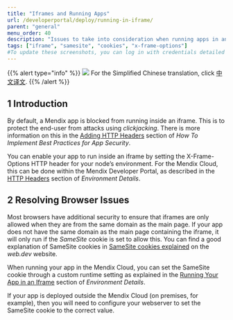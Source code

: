 ```yaml
---
title: "Iframes and Running Apps"
url: /developerportal/deploy/running-in-iframe/
parent: "general"
menu_order: 40
description: "Issues to take into consideration when running apps in an iframe"
tags: ["iframe", "samesite", "cookies", "x-frame-options"]
#To update these screenshots, you can log in with credentials detailed in How to Update Screenshots Using Team Apps.
---
```


{{% alert type="info" %}}
<img src="attachments/chinese-translation/china.png" style="display: inline-block; margin: 0" /> For the Simplified Chinese translation, click [中文译文](https://cdn.mendix.tencent-cloud.com/documentation/developerportal/running-in-iframe.pdf).
{{% /alert %}}

## 1 Introduction

By default, a Mendix app is blocked from running inside an iframe. This is to protect the end-user from attacks using *clickjacking*. There is more information on this in the [Adding HTTP Headers](/howto/security/best-practices-security/#adding-http-header) section of *How To Implement Best Practices for App Security*.

You can enable your app to run inside an iframe by setting the X-Frame-Options HTTP header for your node’s environment. For the Mendix Cloud, this can be done within the Mendix Developer Portal, as described in the [HTTP Headers](/developerportal/deploy/environments-details/#http-headers) section of *Environment Details*.

## 2 Resolving Browser Issues

Most browsers have additional security to ensure that iframes are only allowed when they are from the same domain as the main page. If your app does not have the same domain as the main page containing the iframe, it will only run if the *SameSite* cookie is set to allow this. You can find a good explanation of SameSite cookies in [SameSite cookies explained](https://web.dev/samesite-cookies-explained/) on the *web.dev* website.

When running your app in the Mendix Cloud, you can set the SameSite cookie through a custom runtime setting as explained in the [Running Your App in an Iframe](/developerportal/deploy/environments-details/#iframe) section of *Environment Details*.

If your app is deployed outside the Mendix Cloud (on premises, for example), then you will need to configure your webserver to set the SameSite cookie to the correct value.
